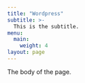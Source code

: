 ```yaml
---
title: "Wordpress"
subtitle: >-
  This is the subtitle.
menu:
  main:
    weight: 4
layout: page
---
```


The body of the page.